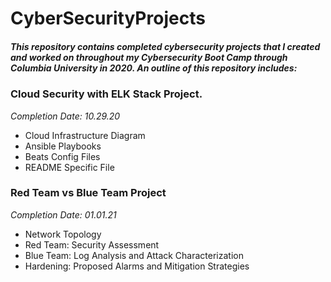 # **CyberSecurityProjects**
##### This repository contains completed cybersecurity projects that I created and worked on throughout my Cybersecurity Boot Camp through Columbia University in 2020. An outline of this repository includes:


### **Cloud Security with ELK Stack Project.**
_Completion Date: 10.29.20_


 - Cloud Infrastructure Diagram
 - Ansible Playbooks
 - Beats Config Files
 - README Specific File

### **Red Team vs Blue Team Project**
_Completion Date: 01.01.21_


 - Network Topology
 - Red Team: Security Assessment
 - Blue Team: Log Analysis and Attack Characterization
 - Hardening: Proposed Alarms and Mitigation Strategies
